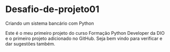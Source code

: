 # Desafio-de-projeto01
 Criando um sistema bancário com Python

 Este é o meu primeiro projeto do curso Formação Python Developer da DIO e o primeiro projeto adicionado no GitHub.
 Seja bem vindo para verificar e dar sugestões também.
